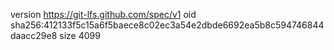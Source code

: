version https://git-lfs.github.com/spec/v1
oid sha256:412133f5c15a6f5baece8c02ec3a54e2dbde6692ea5b8c594746844daacc29e8
size 4099
